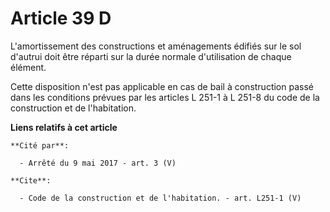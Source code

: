 # Article 39 D

L'amortissement des constructions et aménagements édifiés sur le sol d'autrui doit être réparti sur la durée normale
d'utilisation de chaque élément. 

Cette disposition n'est pas applicable en cas de bail à construction passé dans les conditions prévues par les articles L
251-1 à L 251-8 du code de la construction et de l'habitation.

**Liens relatifs à cet article**

	**Cité par**:

	  - Arrêté du 9 mai 2017 - art. 3 (V)

	**Cite**:

	  - Code de la construction et de l'habitation. - art. L251-1 (V)
